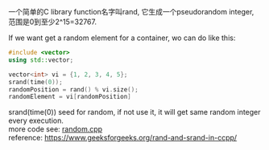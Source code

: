 一个简单的C library function名字叫rand, 它生成一个pseudorandom integer, 范围是0到至少2^15=32767.

If we want get a random element for a container, wo can do like this:
```cpp
#include <vector>
using std::vector;

vector<int> vi = {1, 2, 3, 4, 5};
srand(time(0));
randomPosition = rand() % vi.size();
randomElement = vi[randomPosition]
```
srand(time(0)) seed for random, if not use it, it will get same random integer every execution.  
more code see: <a href="code/chapter_17_specialized_library_facilities/random.cpp">random.cpp</a>  
reference: <https://www.geeksforgeeks.org/rand-and-srand-in-ccpp/>
